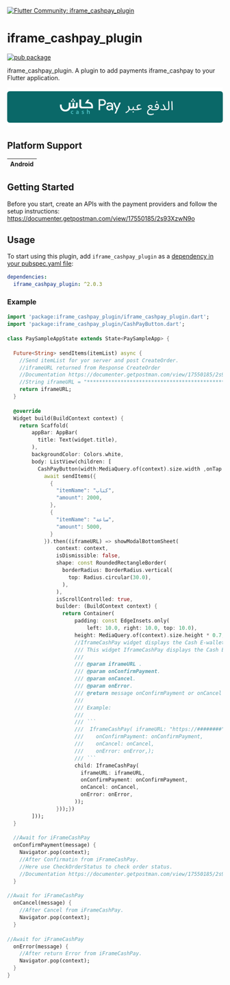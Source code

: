 
[![Flutter Community: iframe_cashpay_plugin](https://fluttercommunity.dev/_github/header/iframe_cashpay_plugin)](https://github.com/fluttercommunity/community)


# iframe_cashpay_plugin

[![pub package](https://img.shields.io/pub/v/iframe_cashpay_plugin.svg)](https://pub.dartlang.org/packages/flutter_webview_plugin)

iframe_cashpay_plugin.
A plugin to add payments iframe_cashpay to your Flutter application.

![alt iframe_cashpay_plugin](https://raw.githubusercontent.com/Mazen-Aljaradi/iframe_cashpay_plugin/main/documentation/en_US/cashb.png)

## Platform Support

| Android |
| :-----: |

## Getting Started

Before you start, create an APIs with the payment providers and follow the setup instructions:
https://documenter.getpostman.com/view/17550185/2s93XzwN9o

## Usage

To start using this plugin, add `iframe_cashpay_plugin` as a [dependency in your pubspec.yaml file](https://flutter.io/platform-plugins/):

```yaml
dependencies:
  iframe_cashpay_plugin: ^2.0.3
```

### Example

```dart
import 'package:iframe_cashpay_plugin/iframe_cashpay_plugin.dart';
import 'package:iframe_cashpay_plugin/CashPayButton.dart';

class PaySampleAppState extends State<PaySampleApp> {
  
  Future<String> sendItems(itemList) async {
    //Send itemList for yor server and post CreateOrder.
    //iframeURL returned from Response CreateOrder
    //Documentation https://documenter.getpostman.com/view/17550185/2s93XzwN9o
    //String iframeURL = "**********************************************************";
    return iframeURL;
  }

  @override
  Widget build(BuildContext context) {
    return Scaffold(
        appBar: AppBar(
          title: Text(widget.title),
        ),
        backgroundColor: Colors.white,
        body: ListView(children: [
          CashPayButton(width:MediaQuery.of(context).size.width ,onTap: () async {
            await sendItems({
              {
                "itemName": "كتاب",
                "amount": 2000,
              },
              {
                "itemName": "ساعة",
                "amount": 5000,
              }
            }).then((iframeURL) => showModalBottomSheet(
                context: context,
                isDismissible: false,
                shape: const RoundedRectangleBorder(
                  borderRadius: BorderRadius.vertical(
                    top: Radius.circular(30.0),
                  ),
                ),
                isScrollControlled: true,
                builder: (BuildContext context) {
                  return Container(
                      padding: const EdgeInsets.only(
                          left: 10.0, right: 10.0, top: 10.0),
                      height: MediaQuery.of(context).size.height * 0.7,
                      //IframeCashPay widget displays the Cash E-wallet payment iframe.
                      /// This widget IframeCashPay displays the Cash E-wallet payment iframe.
                      ///
                      /// @param iframeURL .
                      /// @param onConfirmPayment.
                      /// @param onCancel.
                      /// @param onError.
                      /// @return message onConfirmPayment or onCancel or onError.
                      ///
                      /// Example:
                      ///
                      /// ```
                      ///  IframeCashPay( iframeURL: "https://########",
                      ///    onConfirmPayment: onConfirmPayment,
                      ///    onCancel: onCancel,
                      ///    onError: onError,);
                      /// ```
                      child: IframeCashPay(
                        iframeURL: iframeURL,
                        onConfirmPayment: onConfirmPayment,
                        onCancel: onCancel,
                        onError: onError,
                      ));
                }));})
        ]));
  }

  //Await for iFrameCashPay
  onConfirmPayment(message) {
    Navigator.pop(context);
    //After Confirmatin from iFrameCashPay.
    //Here use CheckOrderStatus to check order status.
    //Documentation https://documenter.getpostman.com/view/17550185/2s93XzwN9o
  }

//Await for iFrameCashPay
  onCancel(message) {
    //After Cancel from iFrameCashPay.
    Navigator.pop(context);
  }

//Await for iFrameCashPay
  onError(message) {
    //After return Error from iFrameCashPay.
    Navigator.pop(context);
  }
}
```
